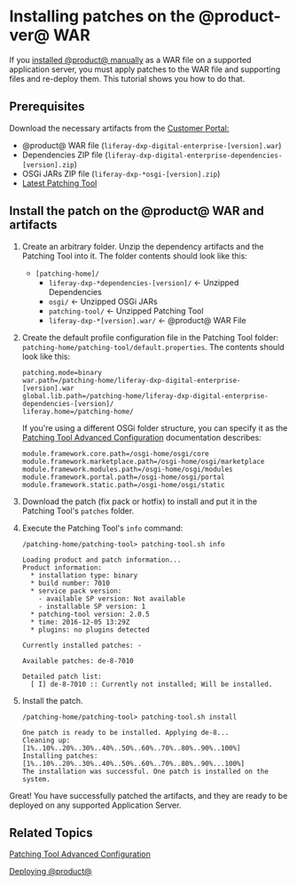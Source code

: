 # Installing patches on the @product-ver@ WAR [](id=installing-patches-on-the-liferay-de-war)

If you
[installed @product@ manually](/discover/deployment/-/knowledge_base/7-1/installing-liferay-manually)
as a WAR file on a supported application server, you must apply patches to the
WAR file and supporting files and re-deploy them. This tutorial shows you how to
do that.

## Prerequisites [](id=prerequisites)

Download the necessary artifacts from the 
[Customer Portal:](https://web.liferay.com/group/customer/dxp/downloads/7-1)

- @product@ WAR file (`liferay-dxp-digital-enterprise-[version].war`)
- Dependencies ZIP file (`liferay-dxp-digital-enterprise-dependencies-[version].zip`)
- OSGi JARs ZIP file (`liferay-dxp-*osgi-[version].zip`) 
- [Latest Patching Tool](https://web.liferay.com/group/customer/dxp/downloads/7-1/patching-tool)

## Install the patch on the @product@ WAR and artifacts [](id=how-to-install-a-fix-pack-on-the-liferay-war)

1.  Create an arbitrary folder. Unzip the dependency artifacts and the 
    Patching Tool into it. The folder contents should look like this:

    - `[patching-home]/`
        - `liferay-dxp-*dependencies-[version]/` &larr; Unzipped Dependencies
        - `osgi/` &larr; Unzipped OSGi JARs
        - `patching-tool/` &larr; Unzipped Patching Tool
        - `liferay-dxp-*[version].war/` &larr; @product@ WAR File

2.  Create the default profile configuration file in the Patching Tool folder:
    `patching-home/patching-tool/default.properties`. The contents should look
    like this:

        patching.mode=binary
        war.path=/patching-home/liferay-dxp-digital-enterprise-[version].war
        global.lib.path=/patching-home/liferay-dxp-digital-enterprise-dependencies-[version]/
        liferay.home=/patching-home/

    If you're using a different OSGi folder structure, you can specify it as
    the [Patching Tool Advanced Configuration](/discover/deployment/7-1/knowledge_base/patching-tool-advanced-configuration)
    documentation describes: 
	
        module.framework.core.path=/osgi-home/osgi/core
        module.framework.marketplace.path=/osgi-home/osgi/marketplace
        module.framework.modules.path=/osgi-home/osgi/modules
        module.framework.portal.path=/osgi-home/osgi/portal
        module.framework.static.path=/osgi-home/osgi/static	

3.  Download the patch (fix pack or hotfix) to install and put it in the
    Patching Tool's `patches` folder. 

4.  Execute the Patching Tool's `info` command:

        /patching-home/patching-tool> patching-tool.sh info

        Loading product and patch information...
        Product information:
          * installation type: binary
          * build number: 7010
          * service pack version:
            - available SP version: Not available
            - installable SP version: 1
          * patching-tool version: 2.0.5
          * time: 2016-12-05 13:29Z
          * plugins: no plugins detected

        Currently installed patches: -

        Available patches: de-8-7010

        Detailed patch list:
          [ I] de-8-7010 :: Currently not installed; Will be installed.

5.  Install the patch. 

        /patching-home/patching-tool> patching-tool.sh install

        One patch is ready to be installed. Applying de-8...
        Cleaning up: [1%..10%..20%..30%..40%..50%..60%..70%..80%..90%..100%]
        Installing patches: [1%..10%..20%..30%..40%..50%..60%..70%..80%..90%...100%]
        The installation was successful. One patch is installed on the system.

Great! You have successfully patched the artifacts, and they are ready to be
deployed on any supported Application Server.

## Related Topics [](id=related-topics)

[Patching Tool Advanced Configuration](https://customer.liferay.com/documentation/7.1/deploy/-/official_documentation/deployment/patching-tool-advanced-configuration)

[Deploying @product@](/discover/deployment/-/knowledge_base/7-1/deploying-product)

